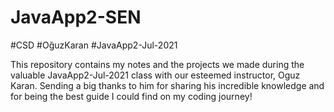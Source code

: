 # JavaApp2-SEN
#CSD  #OğuzKaran #JavaApp2-Jul-2021

This repository contains my notes and the projects we made during the valuable JavaApp2-Jul-2021 class with our esteemed instructor, Oguz Karan.
Sending a big thanks to him for sharing his incredible knowledge and for being the best guide I could find on my coding journey!
